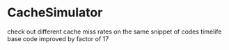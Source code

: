 # CacheSimulator
check out different cache miss rates on the same snippet of codes
timelife base code improved by factor of 17
